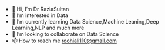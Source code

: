 - 👋 Hi, I’m Dr RaziaSultan
- 👀 I’m interested in Data
- 🌱 I’m currently learning Data Science,Machine Leaning,Deep Learning,NLP and much more
- 💞️ I’m looking to collaborate on Data Science
- 📫 How to reach me roohiali110@gmail.com

<!---
RaziaSultan/RaziaSultan is a ✨ special ✨ repository because its `README.md` (this file) appears on your GitHub profile.
You can click the Preview link to take a look at your changes.
--->
